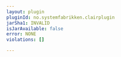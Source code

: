 ```yaml
---
layout: plugin
pluginId: no.systemfabrikken.clairplugin
jarSha1: INVALID
isJarAvailable: false
error: NONE
violations: []

---
```

